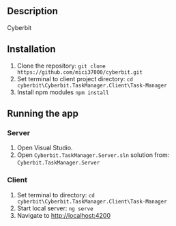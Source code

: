 ## Description

Cyberbit
## Installation

1. Clone the repository: ```git clone https://github.com/mici37000/cyberbit.git```
2. Set terminal to client project directory: ```cd cyberbit\Cyberbit.TaskManager.Client\Task-Manager```
3. Install npm modules ```npm install```

## Running the app
### Server
  1. Open Visual Studio.
  2. Open ```Cyberbit.TaskManager.Server.sln``` solution from: ```Cyberbit.TaskManager.Server```

### Client
1. Set terminal to directory: ```cd cyberbit\Cyberbit.TaskManager.Client\Task-Manager```
2. Start local server: ```ng serve```
3. Navigate to <http://localhost:4200>
